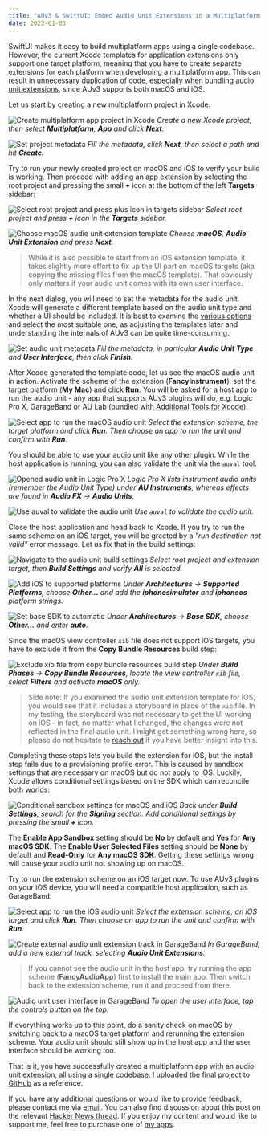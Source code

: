 ```yaml
---
title: "AUv3 & SwiftUI: Embed Audio Unit Extensions in a Multiplatform App"
date: 2023-01-03
---
```

SwiftUI makes it easy to build multiplatform apps using a single codebase. However, the current Xcode templates for application extensions only support one target platform, meaning that you have to create separate extensions for each platform when developing a multiplatform app. This can result in unnecessary duplication of code, especially when bundling [audio unit extensions](https://developer.apple.com/documentation/avfaudio/audio_engine/audio_units/creating_an_audio_unit_extension), since AUv3 supports both macOS and iOS.

Let us start by creating a new multiplatform project in Xcode:

![Create multiplatform app project in Xcode](/img/2023-01-03-multiplatform-audiounit/00-create-project.png)
*Create a new Xcode project, then select __Multiplatform__, __App__ and click __Next__.*

![Set project metadata](/img/2023-01-03-multiplatform-audiounit/01-create-project.png)
*Fill the metadata, click __Next__, then select a path and hit __Create__.*

Try to run your newly created project on macOS and iOS to verify your build is working. Then proceed with adding an app extension by selecting the root project and pressing the small __+__ icon at the bottom of the left __Targets__ sidebar:

![Select root project and press plus icon in targets sidebar](/img/2023-01-03-multiplatform-audiounit/02-add-extension.png)
*Select root project and press __+__ icon in the __Targets__ sidebar.*

![Choose macOS audio unit extension template](/img/2023-01-03-multiplatform-audiounit/03-add-extension.png)
*Choose __macOS__, __Audio Unit Extension__ and press __Next__.*

> While it is also possible to start from an iOS extension template, it takes slightly more effort to fix up the UI part on macOS targets (aka copying the missing files from the macOS template). That obviously only matters if your audio unit comes with its own user interface.

In the next dialog, you will need to set the metadata for the audio unit. Xcode will generate a different template based on the audio unit type and whether a UI should be included. It is best to examine the [various options](https://developer.apple.com/documentation/avfaudio/audio_engine/audio_units/creating_an_audio_unit_extension) and select the most suitable one, as adjusting the templates later and understanding the internals of AUv3 can be quite time-consuming.

![Set audio unit metadata](/img/2023-01-03-multiplatform-audiounit/04-add-extension.png)
*Fill the metadata, in particular __Audio Unit Type__ and __User Interface__, then click __Finish__.*

After Xcode generated the template code, let us see the macOS audio unit in action. Activate the scheme of the extension (__FancyInstrument__), set the target platform (__My Mac__) and click __Run__. You will be asked for a host app to run the audio unit - any app that supports AUv3 plugins will do, e.g. Logic Pro X, GarageBand or AU Lab (bundled with [Additional Tools for Xcode](https://developer.apple.com/download/all/?q=Additional%20Tools%20for%20Xcode)).

![Select app to run the macOS audio unit](/img/2023-01-03-multiplatform-audiounit/05-run-macos.png)
*Select the extension scheme, the target platform and click __Run__. Then choose an app to run the unit and confirm with __Run__.*

You should be able to use your audio unit like any other plugin. While the host application is running, you can also validate the unit via the `auval` tool.

![Opened audio unit in Logic Pro X](/img/2023-01-03-multiplatform-audiounit/06-run-macos.png)
*Logic Pro X lists instrument audio units (remember the Audio Unit Type) under __AU Instruments__, whereas effects are found in __Audio FX__ -> __Audio Units__.*

![Use auval to validate the audio unit](/img/2023-01-03-multiplatform-audiounit/07-run-macos.png)
*Use `auval` to validate the audio unit.*

Close the host application and head back to Xcode. If you try to run the same scheme on an iOS target, you will be greeted by a *"run destination not valid"* error message. Let us fix that in the build settings:

![Navigate to the audio unit build settings](/img/2023-01-03-multiplatform-audiounit/08-build-settings.png)
*Select root project and extension target, then __Build Settings__ and verify __All__ is selected.*

![Add iOS to supported platforms](/img/2023-01-03-multiplatform-audiounit/09-build-settings.png)
*Under __Architectures__ -> __Supported Platforms__, choose __Other...__ and add the __iphonesimulator__ and __iphoneos__ platform strings.*

![Set base SDK to automatic](/img/2023-01-03-multiplatform-audiounit/10-build-settings.png)
*Under __Architectures__ -> __Base SDK__, choose __Other...__ and enter __auto__.*

Since the macOS view controller `xib` file does not support iOS targets, you have to exclude it from the __Copy Bundle Resources__ build step:

![Exclude xib file from copy bundle resources build step](/img/2023-01-03-multiplatform-audiounit/11-build-settings.png)
*Under __Build Phases__ -> __Copy Bundle Resources__, locate the view controller `xib` file, select __Filters__ and activate __macOS__ only.*

> Side note: If you examined the audio unit extension template for iOS, you would see that it includes a storyboard in place of the `xib` file. In my testing, the storyboard was not necessary to get the UI working on iOS - in fact, no matter what I changed, the changes were not reflected in the final audio unit. I might get something wrong here, so please do not hesitate to [reach out](mailto:hello@soakyaudio.com) if you have better insight into this.

Completing these steps lets you build the extension for iOS, but the install step fails due to a provisioning profile error. This is caused by sandbox settings that are necessary on macOS but do not apply to iOS. Luckily, Xcode allows conditional settings based on the SDK which can reconcile both worlds:

![Conditional sandbox settings for macOS and iOS](/img/2023-01-03-multiplatform-audiounit/12-build-settings.png)
*Back under __Build Settings__, search for the __Signing__ section. Add conditional settings by pressing the small __+__ icon.*

The __Enable App Sandbox__ setting should be __No__ by default and __Yes__ for __Any macOS SDK__. The __Enable User Selected Files__ setting should be __None__ by default and __Read-Only__ for __Any macOS SDK__. Getting these settings wrong will cause your audio unit not showing up on macOS.

Try to run the extension scheme on an iOS target now. To use AUv3 plugins on your iOS device, you will need a compatible host application, such as GarageBand:

![Select app to run the iOS audio unit](/img/2023-01-03-multiplatform-audiounit/13-run-ios.png)
*Select the extension scheme, an iOS target and click __Run__. Then choose an app to run the unit and confirm with __Run__.*

![Create external audio unit extension track in GarageBand](/img/2023-01-03-multiplatform-audiounit/14-run-ios.png)
*In GarageBand, add a new external track, selecting __Audio Unit Extensions__.*

> If you cannot see the audio unit in the host app, try running the app scheme (__FancyAudioApp__) first to install the main app. Then switch back to the extension scheme, run it and proceed from there.

![Audio unit user interface in GarageBand](/img/2023-01-03-multiplatform-audiounit/15-run-ios.png)
*To open the user interface, tap the controls button on the top.*

If everything works up to this point, do a sanity check on macOS by switching back to a macOS target platform and rerunning the extension scheme. Your audio unit should still show up in the host app and the user interface should be working too.

That is it, you have successfully created a multiplatform app with an audio unit extension, all using a single codebase. I uploaded the final project to [GitHub](https://github.com/soakyaudio/multiplatform-audiounit) as a reference.

If you have any additional questions or would like to provide feedback, please contact me via [email](mailto:hello@soakyaudio.com). You can also find discussion about this post on the relevant [Hacker News thread](https://news.ycombinator.com/). If you enjoy my content and would like to support me, feel free to purchase one of [my apps](https://apps.apple.com/developer/micha-hanselmann/id1544237803).
